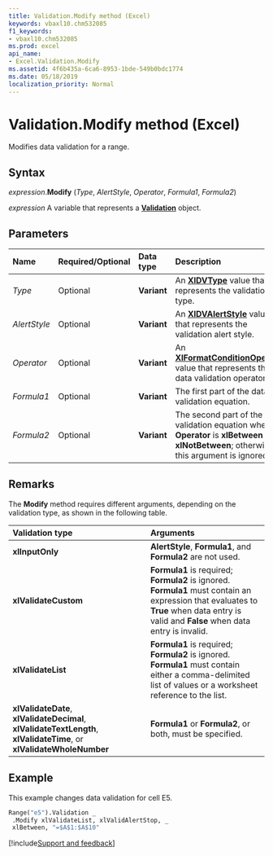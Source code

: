 ```yaml
---
title: Validation.Modify method (Excel)
keywords: vbaxl10.chm532085
f1_keywords:
- vbaxl10.chm532085
ms.prod: excel
api_name:
- Excel.Validation.Modify
ms.assetid: 4f6b435a-6ca6-8953-1bde-549b0bdc1774
ms.date: 05/18/2019
localization_priority: Normal
---
```



# Validation.Modify method (Excel)

Modifies data validation for a range.


## Syntax

_expression_.**Modify** (_Type_, _AlertStyle_, _Operator_, _Formula1_, _Formula2_)

_expression_ A variable that represents a **[Validation](Excel.Validation.md)** object.


## Parameters

|Name|Required/Optional|Data type|Description|
|:-----|:-----|:-----|:-----|
| _Type_|Optional| **Variant**|An **[XlDVType](excel.xldvtype.md)** value that represents the validation type.|
| _AlertStyle_|Optional| **Variant**|An **[XlDVAlertStyle](Excel.XlDVAlertStyle.md)** value that represents the validation alert style.|
| _Operator_|Optional| **Variant**|An **[XlFormatConditionOperator](Excel.XlFormatConditionOperator.md)** value that represents the data validation operator.|
| _Formula1_|Optional| **Variant**|The first part of the data validation equation.|
| _Formula2_|Optional| **Variant**|The second part of the data validation equation when **Operator** is **xlBetween** or **xlNotBetween**; otherwise, this argument is ignored.|

## Remarks

The **Modify** method requires different arguments, depending on the validation type, as shown in the following table.

|Validation type|Arguments|
|:-----|:-----|
| **xlInputOnly**| **AlertStyle**, **Formula1**, and **Formula2** are not used.|
| **xlValidateCustom**| **Formula1** is required; **Formula2** is ignored. **Formula1** must contain an expression that evaluates to **True** when data entry is valid and **False** when data entry is invalid.|
| **xlValidateList**| **Formula1** is required; **Formula2** is ignored. **Formula1** must contain either a comma-delimited list of values or a worksheet reference to the list.|
| **xlValidateDate**, **xlValidateDecimal**, **xlValidateTextLength**, **xlValidateTime**, or **xlValidateWholeNumber**| **Formula1** or **Formula2**, or both, must be specified.|

## Example

This example changes data validation for cell E5.

```vb
Range("e5").Validation _ 
 .Modify xlValidateList, xlValidAlertStop, _ 
 xlBetween, "=$A$1:$A$10"
```



[!include[Support and feedback](~/includes/feedback-boilerplate.md)]
